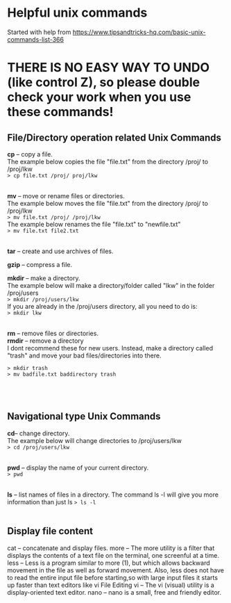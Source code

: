 # Helpful unix commands
Started with help from https://www.tipsandtricks-hq.com/basic-unix-commands-list-366 
# THERE IS NO EASY WAY TO UNDO (like control Z), so please double check your work when you use these commands!

## File/Directory operation related Unix Commands
<b>cp</b> – copy a file. <br>
The example below copies the file "file.txt" from the directory /proj/ to /proj/lkw <br>
```> cp file.txt /proj/ proj/lkw```
<br><br>
 
<b>mv</b> – move or rename files or directories. <br>
The example below moves the file "file.txt" from the directory /proj/ to /proj/lkw <br>
```> mv file.txt /proj/ /proj/lkw``` 
<br>
The example below renames the file "file.txt" to "newfile.txt" <br>
```> mv file.txt file2.txt```
<br><br>

<b>tar</b> – create and use archives of files. <br>

<b>gzip</b> – compress a file. <br>

<b>mkdir</b> – make a directory. <br>
The example below will make a directory/folder called "lkw" in the folder /proj/users <br>
```> mkdir /proj/users/lkw```
<br> If you are already in the /proj/users directory, all you need to do is: <br>
```> mkdir lkw```
<br><br>

<b>rm</b> – remove files or directories. <br>
<b>rmdir</b> – remove a directory <br>
I dont recommend these for new users. Instead, make a directory called "trash" and move your bad files/directories into there. <br>
```
> mkdir trash
> mv badfile.txt baddirectory trash
```

<br><br>

## Navigational type Unix Commands
<b>cd</b>– change directory. <br>
The example below will change directories to /proj/users/lkw <br>
```> cd /proj/users/lkw```
<br><br>

<b>pwd</b> – display the name of your current directory. <br>
```> pwd```
<br><br>

<b>ls</b> – list names of files in a directory. The command ls -l will give you more information than just ls
```> ls -l ```
<br><br>

## Display file content
cat – concatenate and display files.
more – The more utility is a filter that displays the contents of a text file on the terminal, one screenful at a time.
less – Less is a program similar to  more  (1), but  which  allows backward  movement  in the file as well as forward movement. Also, less does not have  to  read  the  entire  input  file before starting,so with large input files it starts up faster than text editors like vi
File Editing
vi – The vi (visual) utility is a display-oriented text editor.
nano – nano is a small, free and friendly editor.

